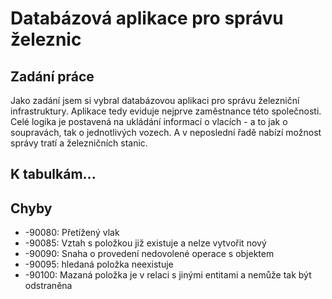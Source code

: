 # Databázová aplikace pro správu železnic

## Zadání práce
Jako zadání jsem si vybral databázovou aplikaci pro správu železniční infrastruktury. Aplikace tedy eviduje nejprve zaměstnance této společnosti. Celé logika je postavená na ukládání informací o vlacích - a to jak o soupravách, tak o jednotlivých vozech. A v neposlední řadě nabízí možnost správy tratí a železničních stanic.

## K tabulkám...

## Chyby
- -90080: Přetížený vlak
- -90085: Vztah s položkou již existuje a nelze vytvořit nový
- -90090: Snaha o provedení nedovolené operace s objektem
- -90095: hledaná položka neexistuje
- -90100: Mazaná položka je v relaci s jinými entitami a nemůže tak být odstraněna
